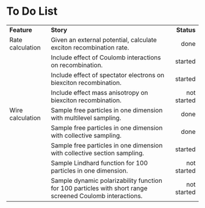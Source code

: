 # To Do List

<table>
<tr>
<td><b>Feature</b></td>
<td><b>Story</b></td>
<td align="right"><b>Status</b></td>
</tr>

<tr></tr>

<tr>
<td> Rate calculation </td>
<td>
Given an external potential, calculate exciton recombination rate.
</td>
<td align="right">done</td>
</tr><tr><td></td>
<td>
Include effect of Coulomb interactions on recombination.
</td>
<td align="right">started</td>
</tr><tr><td></td>
<td>
Include effect of spectator electrons on biexciton recombination.
</td>
<td align="right">started</td>
</tr><tr><td></td>
<td>
Include effect mass anisotropy on biexciton recombination.
</td>
<td align="right">not started</td>
</tr>

<tr></tr>

<tr>
<td> Wire calculation </td>
<td>
Sample free particles in one dimension with multilevel sampling.
</td>
<td align="right">done</td>
</tr><tr><td></td>
<td>
Sample free particles in one dimension with collective sampling.
</td>
<td align="right">done</td>
</tr><tr><td></td>
<td>
Sample free particles in one dimension with collective section sampling.
</td>
<td align="right">started</td>
</tr><tr><td></td>
<td>
Sample Lindhard function for 100 particles in one dimension.
</td>
<td align="right">not started</td>
</tr><tr><td></td>
<td>
Sample dynamic polarizability function for 100 particles with short range 
screened Coulomb interactions.
</td>
<td align="right">not started</td>
</tr>


</table>